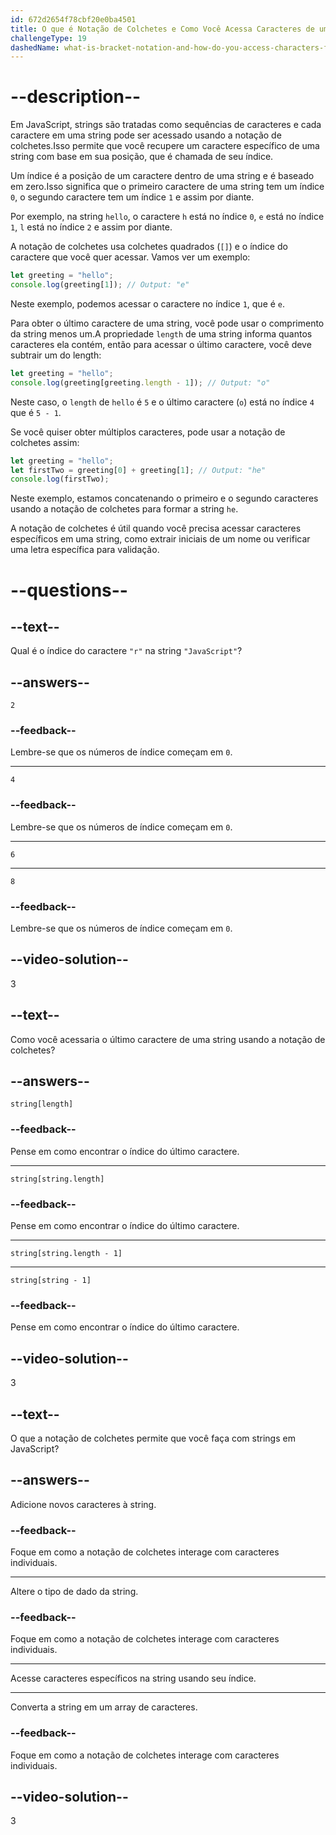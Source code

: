 ```yaml
---
id: 672d2654f78cbf20e0ba4501
title: O que é Notação de Colchetes e Como Você Acessa Caracteres de uma String?
challengeType: 19
dashedName: what-is-bracket-notation-and-how-do-you-access-characters-from-a-string
---
```


# --description--

Em JavaScript, strings são tratadas como sequências de caracteres e cada caractere em uma string pode ser acessado usando a notação de colchetes.Isso permite que você recupere um caractere específico de uma string com base em sua posição, que é chamada de seu índice.

Um índice é a posição de um caractere dentro de uma string e é baseado em zero.Isso significa que o primeiro caractere de uma string tem um índice `0`, o segundo caractere tem um índice `1` e assim por diante.

Por exemplo, na string `hello`, o caractere `h` está no índice `0`, `e` está no índice `1`, `l` está no índice `2` e assim por diante.

A notação de colchetes usa colchetes quadrados (`[]`) e o índice do caractere que você quer acessar. Vamos ver um exemplo:

```js
let greeting = "hello";
console.log(greeting[1]); // Output: "e"
```

Neste exemplo, podemos acessar o caractere no índice `1`, que é `e`.

Para obter o último caractere de uma string, você pode usar o comprimento da string menos um.A propriedade `length` de uma string informa quantos caracteres ela contém, então para acessar o último caractere, você deve subtrair um do length:

```js
let greeting = "hello";
console.log(greeting[greeting.length - 1]); // Output: "o"
```

Neste caso, o `length` de `hello` é `5` e o último caractere (`o`) está no índice `4` que é `5 - 1`.

Se você quiser obter múltiplos caracteres, pode usar a notação de colchetes assim:

```js
let greeting = "hello";
let firstTwo = greeting[0] + greeting[1]; // Output: "he"
console.log(firstTwo);
```

Neste exemplo, estamos concatenando o primeiro e o segundo caracteres usando a notação de colchetes para formar a string `he`.

A notação de colchetes é útil quando você precisa acessar caracteres específicos em uma string, como extrair iniciais de um nome ou verificar uma letra específica para validação.

# --questions--

## --text--

Qual é o índice do caractere `"r"` na string `"JavaScript"`?

## --answers--

`2`

### --feedback--

Lembre-se que os números de índice começam em `0`.

---

`4`

### --feedback--

Lembre-se que os números de índice começam em `0`.

---

`6`

---

`8`

### --feedback--

Lembre-se que os números de índice começam em `0`.

## --video-solution--

3

## --text--

Como você acessaria o último caractere de uma string usando a notação de colchetes?

## --answers--

`string[length]`

### --feedback--

Pense em como encontrar o índice do último caractere.

---

`string[string.length]`

### --feedback--

Pense em como encontrar o índice do último caractere.

---

`string[string.length - 1]`

---

`string[string - 1]`

### --feedback--

Pense em como encontrar o índice do último caractere.

## --video-solution--

3

## --text--

O que a notação de colchetes permite que você faça com strings em JavaScript?

## --answers--

Adicione novos caracteres à string.

### --feedback--

Foque em como a notação de colchetes interage com caracteres individuais.

---

Altere o tipo de dado da string.

### --feedback--

Foque em como a notação de colchetes interage com caracteres individuais.

---

Acesse caracteres específicos na string usando seu índice.

---

Converta a string em um array de caracteres.

### --feedback--

Foque em como a notação de colchetes interage com caracteres individuais.

## --video-solution--

3
